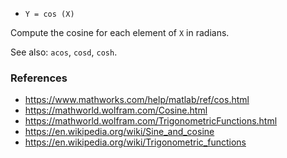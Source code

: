 * `Y = cos (X)`

Compute the cosine for each element of `X` in radians.

See also: `acos`, `cosd`, `cosh`.

### References

* https://www.mathworks.com/help/matlab/ref/cos.html
* https://mathworld.wolfram.com/Cosine.html
* https://mathworld.wolfram.com/TrigonometricFunctions.html
* https://en.wikipedia.org/wiki/Sine_and_cosine
* https://en.wikipedia.org/wiki/Trigonometric_functions
